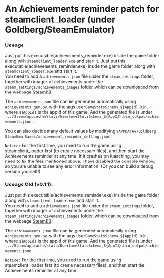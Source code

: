 # An Achievements reminder patch for steamclient_loader (under Goldberg/SteamEmulator)

### Useage
Just put this executable(achievements_reminder.exe) inside the game folder along with `steamclient_loader.exe` and start it.
Just put this executable(achievements_reminder.exe) inside the game folder along with `steamclient_loader.exe` and start it.   
You need to add a `achievements.json` file under the `steam_settings` folder, together with images of achievements under  the `steam_settings/achievements_images` folder, which can be downloaded from the webpage [SteamDB](https://steamdb.info/).

The `achievements.json` file can be generated automatically using `achievements_gen.py`, with the args `UserGameStatsSchema_${AppId}.bin`, where `${AppId}` is the appid of this game. And the generated file is under `.../Steam/appcache/stats/UserGameStatsSchema_${AppId}.bin_output/achievements.json` .


You can also decide many default values by modifying `%APPDATA%/Goldberg SteamEmu Saves/achievement_reminder_setting.json`.

`Notice:` For the first time, you need to run the game using steamclient_loader first (to create necessary files), and then start the Achievements reminder at any time. If it crashes on luanching, you may need to fix the files mentioned above. I have disabled the console window, so you are unable to see any error information. (Or you can build a debug version yourself!)


### Useage Old (v0.1.1):

Just put this executable(achievements_reminder.exe) inside the game folder along with `steamclient_loader.exe` and start it.   
You need to add a `achievements.json` file under the `steam_settings` folder, together with images of achievements under  the `steam_settings/achievements_images` folder, which can be downloaded from the webpage [SteamDB](https://steamdb.info/).

The `achievements.json` file can be generated automatically using `achievements_gen.py`, with the args `UserGameStatsSchema_${AppId}.bin`, where `${AppId}` is the appid of this game. And the generated file is under `.../Steam/appcache/stats/UserGameStatsSchema_${AppId}.bin_output/achievements.json` .

`Notice:` For the first time, you need to run the game using steamclient_loader first (to create necessary files), and then start the Achievements reminder at any time.